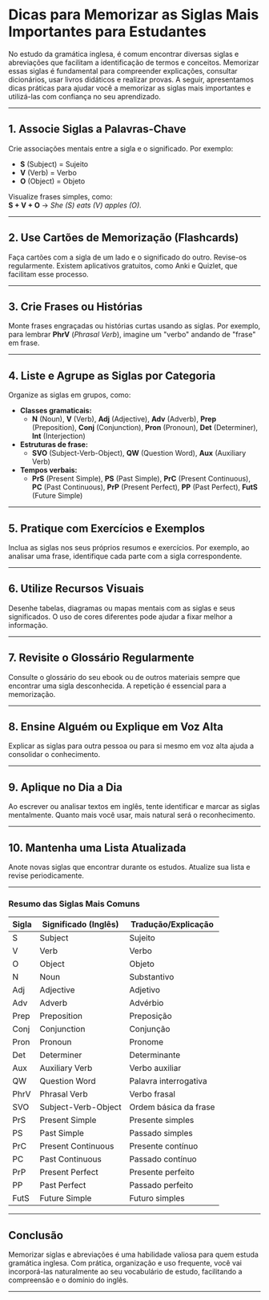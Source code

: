 
# Dicas para Memorizar as Siglas Mais Importantes para Estudantes

No estudo da gramática inglesa, é comum encontrar diversas siglas e abreviações que facilitam a identificação de termos e conceitos. Memorizar essas siglas é fundamental para compreender explicações, consultar dicionários, usar livros didáticos e realizar provas. A seguir, apresentamos dicas práticas para ajudar você a memorizar as siglas mais importantes e utilizá-las com confiança no seu aprendizado.

---

## 1. **Associe Siglas a Palavras-Chave**

Crie associações mentais entre a sigla e o significado. Por exemplo:

- **S** (Subject) = Sujeito  
- **V** (Verb) = Verbo  
- **O** (Object) = Objeto

Visualize frases simples, como:  
**S + V + O** → *She (S) eats (V) apples (O).*

---

## 2. **Use Cartões de Memorização (Flashcards)**

Faça cartões com a sigla de um lado e o significado do outro. Revise-os regularmente. Existem aplicativos gratuitos, como Anki e Quizlet, que facilitam esse processo.

---

## 3. **Crie Frases ou Histórias**

Monte frases engraçadas ou histórias curtas usando as siglas. Por exemplo, para lembrar **PhrV** (*Phrasal Verb*), imagine um "verbo" andando de "frase" em frase.

---

## 4. **Liste e Agrupe as Siglas por Categoria**

Organize as siglas em grupos, como:

- **Classes gramaticais:**  
  - **N** (Noun), **V** (Verb), **Adj** (Adjective), **Adv** (Adverb), **Prep** (Preposition), **Conj** (Conjunction), **Pron** (Pronoun), **Det** (Determiner), **Int** (Interjection)
- **Estruturas de frase:**  
  - **SVO** (Subject-Verb-Object), **QW** (Question Word), **Aux** (Auxiliary Verb)
- **Tempos verbais:**  
  - **PrS** (Present Simple), **PS** (Past Simple), **PrC** (Present Continuous), **PC** (Past Continuous), **PrP** (Present Perfect), **PP** (Past Perfect), **FutS** (Future Simple)

---

## 5. **Pratique com Exercícios e Exemplos**

Inclua as siglas nos seus próprios resumos e exercícios. Por exemplo, ao analisar uma frase, identifique cada parte com a sigla correspondente.

---

## 6. **Utilize Recursos Visuais**

Desenhe tabelas, diagramas ou mapas mentais com as siglas e seus significados. O uso de cores diferentes pode ajudar a fixar melhor a informação.

---

## 7. **Revisite o Glossário Regularmente**

Consulte o glossário do seu ebook ou de outros materiais sempre que encontrar uma sigla desconhecida. A repetição é essencial para a memorização.

---

## 8. **Ensine Alguém ou Explique em Voz Alta**

Explicar as siglas para outra pessoa ou para si mesmo em voz alta ajuda a consolidar o conhecimento.

---

## 9. **Aplique no Dia a Dia**

Ao escrever ou analisar textos em inglês, tente identificar e marcar as siglas mentalmente. Quanto mais você usar, mais natural será o reconhecimento.

---

## 10. **Mantenha uma Lista Atualizada**

Anote novas siglas que encontrar durante os estudos. Atualize sua lista e revise periodicamente.

---

### **Resumo das Siglas Mais Comuns**

| Sigla   | Significado (Inglês) | Tradução/Explicação         |
|---------|----------------------|-----------------------------|
| S       | Subject              | Sujeito                     |
| V       | Verb                 | Verbo                       |
| O       | Object               | Objeto                      |
| N       | Noun                 | Substantivo                 |
| Adj     | Adjective            | Adjetivo                    |
| Adv     | Adverb               | Advérbio                    |
| Prep    | Preposition          | Preposição                  |
| Conj    | Conjunction          | Conjunção                   |
| Pron    | Pronoun              | Pronome                     |
| Det     | Determiner           | Determinante                |
| Aux     | Auxiliary Verb       | Verbo auxiliar              |
| QW      | Question Word        | Palavra interrogativa       |
| PhrV    | Phrasal Verb         | Verbo frasal                |
| SVO     | Subject-Verb-Object  | Ordem básica da frase       |
| PrS     | Present Simple       | Presente simples            |
| PS      | Past Simple          | Passado simples             |
| PrC     | Present Continuous   | Presente contínuo           |
| PC      | Past Continuous      | Passado contínuo            |
| PrP     | Present Perfect      | Presente perfeito           |
| PP      | Past Perfect         | Passado perfeito            |
| FutS    | Future Simple        | Futuro simples              |

---

## **Conclusão**

Memorizar siglas e abreviações é uma habilidade valiosa para quem estuda gramática inglesa. Com prática, organização e uso frequente, você vai incorporá-las naturalmente ao seu vocabulário de estudo, facilitando a compreensão e o domínio do inglês.

---
```